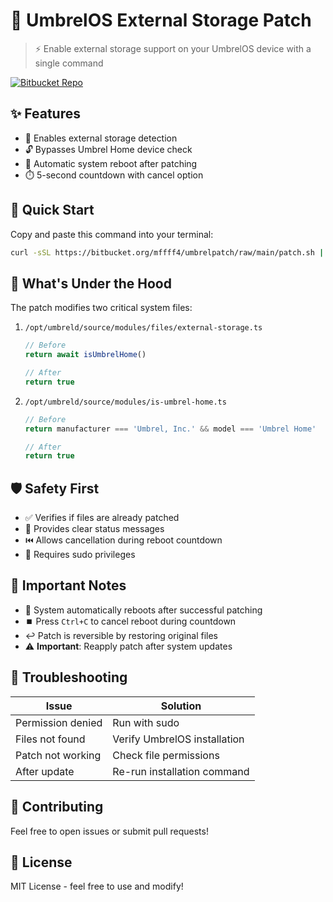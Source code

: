 # 🔌 UmbrelOS External Storage Patch

> ⚡ Enable external storage support on your UmbrelOS device with a single command

[![Bitbucket Repo](https://img.shields.io/badge/Bitbucket-0747a6?style=for-the-badge&logo=bitbucket&logoColor=white)](https://bitbucket.org/mffff4/umbrelpatch)

## ✨ Features

- 🚀 Enables external storage detection
- 🔓 Bypasses Umbrel Home device check
- 🔄 Automatic system reboot after patching
- ⏱️ 5-second countdown with cancel option

## 🚀 Quick Start

Copy and paste this command into your terminal:

```bash
curl -sSL https://bitbucket.org/mffff4/umbrelpatch/raw/main/patch.sh | sudo bash
```

## 🔧 What's Under the Hood

The patch modifies two critical system files:

1. `/opt/umbreld/source/modules/files/external-storage.ts`
   ```typescript
   // Before
   return await isUmbrelHome()
   
   // After
   return true
   ```

2. `/opt/umbreld/source/modules/is-umbrel-home.ts`
   ```typescript
   // Before
   return manufacturer === 'Umbrel, Inc.' && model === 'Umbrel Home'
   
   // After
   return true
   ```

## 🛡️ Safety First

- ✅ Verifies if files are already patched
- 📝 Provides clear status messages
- ⏮️ Allows cancellation during reboot countdown
- 🔐 Requires sudo privileges

## 📝 Important Notes

- 🔄 System automatically reboots after successful patching
- ⏹️ Press `Ctrl+C` to cancel reboot during countdown
- ↩️ Patch is reversible by restoring original files
- ⚠️ **Important**: Reapply patch after system updates

## 🚨 Troubleshooting

| Issue | Solution |
|-------|----------|
| Permission denied | Run with sudo |
| Files not found | Verify UmbrelOS installation |
| Patch not working | Check file permissions |
| After update | Re-run installation command |

## 🤝 Contributing

Feel free to open issues or submit pull requests!

## 📜 License

MIT License - feel free to use and modify! 
